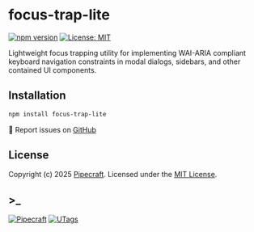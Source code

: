 # focus-trap-lite

[![npm version](https://img.shields.io/npm/v/focus-trap-lite.svg)](https://www.npmjs.com/package/focus-trap-lite)
[![License: MIT](https://img.shields.io/badge/License-MIT-yellow.svg)](https://opensource.org/licenses/MIT)

Lightweight focus trapping utility for implementing WAI-ARIA compliant keyboard navigation constraints in modal dialogs, sidebars, and other contained UI components.

## Installation

```bash
npm install focus-trap-lite
```

📝 Report issues on [GitHub](https://github.com/utags/focus-trap-lite/issues)

## License

Copyright (c) 2025 [Pipecraft](https://www.pipecraft.net). Licensed under the [MIT License](LICENSE).

## >\_

[![Pipecraft](https://img.shields.io/badge/site-pipecraft-brightgreen)](https://www.pipecraft.net)
[![UTags](https://img.shields.io/badge/site-UTags-brightgreen)](https://utags.pipecraft.net)

